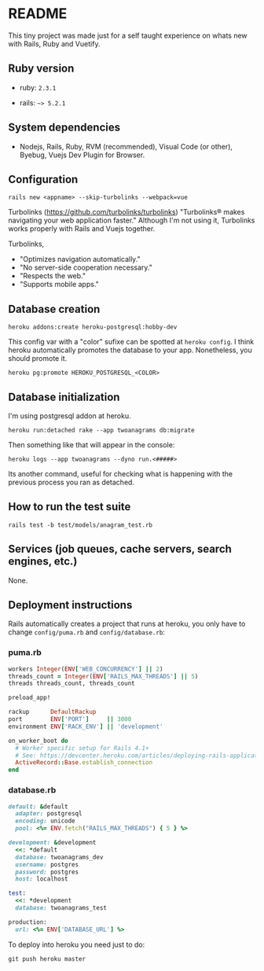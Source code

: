 # README

This tiny project was made just for a self taught experience on whats new with Rails, Ruby and Vuetify.

## Ruby version

- ruby: `2.3.1`

- rails: `~> 5.2.1`

## System dependencies

- Nodejs, Rails, Ruby, RVM (recommended), Visual Code (or other), Byebug, Vuejs Dev Plugin for Browser.

## Configuration

`rails new <appname> --skip-turbolinks --webpack=vue`

Turbolinks (https://github.com/turbolinks/turbolinks) "Turbolinks® makes navigating your web application faster."
Although I'm not using it, Turbolinks works properly with Rails and Vuejs together.

Turbolinks,

- "Optimizes navigation automatically."
- "No server-side cooperation necessary."
- "Respects the web."
- "Supports mobile apps."

## Database creation

`heroku addons:create heroku-postgresql:hobby-dev`

This config var with a "color" sufixe can be spotted at `heroku config`. I think heroku automatically promotes the database to your app. Nonetheless, you should promote it.

`heroku pg:promote HEROKU_POSTGRESQL_<COLOR>`

## Database initialization

I'm using postgresql addon at heroku. 

`heroku run:detached rake --app twoanagrams db:migrate`

Then something like that will appear in the console:

`heroku logs --app twoanagrams --dyno run.<#####>`

Its another command, useful for checking what is happening with the previous process you ran as detached.

## How to run the test suite

`rails test -b test/models/anagram_test.rb`

## Services (job queues, cache servers, search engines, etc.)

None.

## Deployment instructions

Rails automatically creates a project that runs at heroku, you only have to change `config/puma.rb` and `config/database.rb`:

### puma.rb

``` rb
workers Integer(ENV['WEB_CONCURRENCY'] || 2)
threads_count = Integer(ENV['RAILS_MAX_THREADS'] || 5)
threads threads_count, threads_count

preload_app!

rackup      DefaultRackup
port        ENV['PORT']     || 3000
environment ENV['RACK_ENV'] || 'development'

on_worker_boot do
  # Worker specific setup for Rails 4.1+
  # See: https://devcenter.heroku.com/articles/deploying-rails-applications-with-the-puma-web-server#on-worker-boot
  ActiveRecord::Base.establish_connection
end
```
### database.rb

``` rb
default: &default
  adapter: postgresql
  encoding: unicode
  pool: <%= ENV.fetch("RAILS_MAX_THREADS") { 5 } %>

development: &development
  <<: *default
  database: twoanagrams_dev
  username: postgres
  password: postgres
  host: localhost

test:
  <<: *development
  database: twoanagrams_test

production:
  url: <%= ENV['DATABASE_URL'] %>
```

To deploy into heroku you need just to do:

`git push heroku master`
